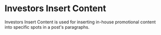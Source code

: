 # Investors Insert Content

Investors Insert Content is used for inserting in-house promotional content into specific 
spots in a post's paragraphs.